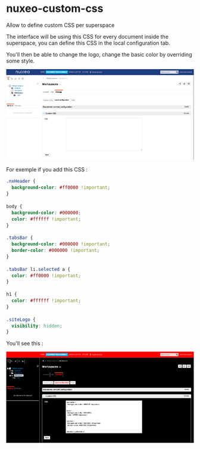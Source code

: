 nuxeo-custom-css
================

Allow to define custom CSS per superspace

The interface will be using this CSS for every document inside the superspace, you can define this CSS in the local configuration tab.

You'll then be able to change the logo, change the basic color by overriding some style.

![image](https://raw.githubusercontent.com/loopingz/nuxeo-custom-css/master/doc/screenshot_1.png)

For exemple if you add this CSS :

```CSS
.nxHeader {
  background-color: #ff0000 !important;
}

body {
  background-color: #000000; 
  color: #ffffff !important;
}

.tabsBar {
  background-color: #000000 !important; 
  border-color: #000000 !important;
}

.tabsBar li.selected a {
  color: #ff0000 !important;
}

h1 {
  color: #ffffff !important;
}

.siteLogo {
  visibility: hidden;
}
```

You'll see this :

![image](https://raw.githubusercontent.com/loopingz/nuxeo-custom-css/master/doc/screenshot_2.png)
